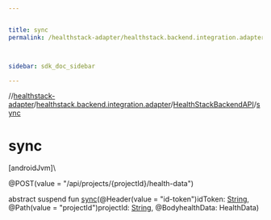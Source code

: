 ```yaml
---


title: sync
permalink: /healthstack-adapter/healthstack.backend.integration.adapter/-health-stack-backend-a-p-i/sync.html



sidebar: sdk_doc_sidebar

---
```



//[healthstack-adapter](/healthstack-adapter.html)/[healthstack.backend.integration.adapter](../index.html)/[HealthStackBackendAPI](index.html)/[sync](sync.html)



# sync



[androidJvm]\




@POST(value = &quot;/api/projects/{projectId}/health-data&quot;)



abstract suspend fun [sync](sync.html)(@Header(value = &quot;id-token&quot;)idToken: [String](https://kotlinlang.org/api/latest/jvm/stdlib/kotlin/-string/index.html), @Path(value = &quot;projectId&quot;)projectId: [String](https://kotlinlang.org/api/latest/jvm/stdlib/kotlin/-string/index.html), @BodyhealthData: HealthData)






